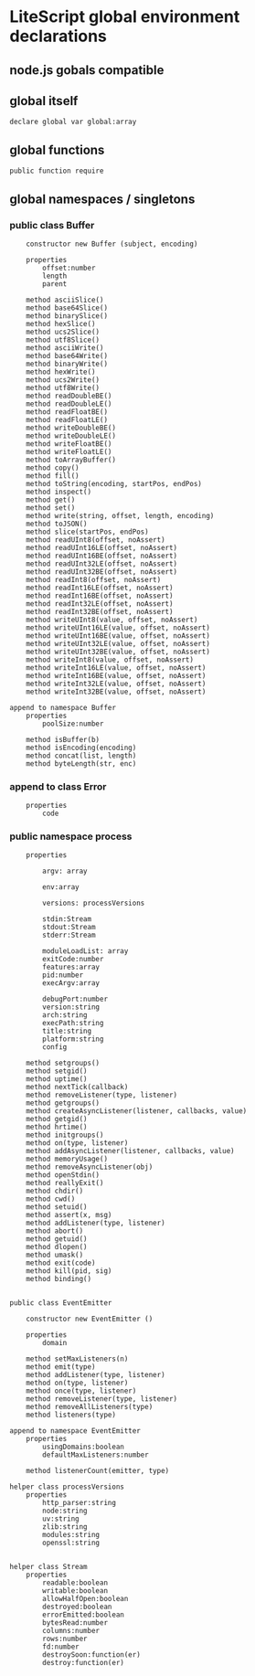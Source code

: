 # LiteScript global environment declarations

node.js gobals compatible 
-------------------------

## global itself

    declare global var global:array

## global functions

    public function require


## global namespaces / singletons

### public class Buffer

        constructor new Buffer (subject, encoding) 

        properties
            offset:number
            length
            parent
        
        method asciiSlice() 
        method base64Slice() 
        method binarySlice() 
        method hexSlice() 
        method ucs2Slice() 
        method utf8Slice() 
        method asciiWrite() 
        method base64Write() 
        method binaryWrite() 
        method hexWrite() 
        method ucs2Write() 
        method utf8Write() 
        method readDoubleBE() 
        method readDoubleLE() 
        method readFloatBE() 
        method readFloatLE() 
        method writeDoubleBE() 
        method writeDoubleLE() 
        method writeFloatBE() 
        method writeFloatLE() 
        method toArrayBuffer() 
        method copy() 
        method fill() 
        method toString(encoding, startPos, endPos) 
        method inspect() 
        method get() 
        method set() 
        method write(string, offset, length, encoding) 
        method toJSON() 
        method slice(startPos, endPos) 
        method readUInt8(offset, noAssert) 
        method readUInt16LE(offset, noAssert) 
        method readUInt16BE(offset, noAssert) 
        method readUInt32LE(offset, noAssert) 
        method readUInt32BE(offset, noAssert) 
        method readInt8(offset, noAssert) 
        method readInt16LE(offset, noAssert) 
        method readInt16BE(offset, noAssert) 
        method readInt32LE(offset, noAssert) 
        method readInt32BE(offset, noAssert) 
        method writeUInt8(value, offset, noAssert) 
        method writeUInt16LE(value, offset, noAssert) 
        method writeUInt16BE(value, offset, noAssert) 
        method writeUInt32LE(value, offset, noAssert) 
        method writeUInt32BE(value, offset, noAssert) 
        method writeInt8(value, offset, noAssert) 
        method writeInt16LE(value, offset, noAssert) 
        method writeInt16BE(value, offset, noAssert) 
        method writeInt32LE(value, offset, noAssert) 
        method writeInt32BE(value, offset, noAssert) 
    
    append to namespace Buffer
        properties
            poolSize:number

        method isBuffer(b) 
        method isEncoding(encoding) 
        method concat(list, length) 
        method byteLength(str, enc) 

### append to class Error

        properties
            code


### public namespace process

        properties

            argv: array

            env:array

            versions: processVersions

            stdin:Stream
            stdout:Stream
            stderr:Stream

            moduleLoadList: array
            exitCode:number
            features:array
            pid:number
            execArgv:array

            debugPort:number
            version:string
            arch:string
            execPath:string
            title:string
            platform:string
            config
        
        method setgroups() 
        method setgid() 
        method uptime() 
        method nextTick(callback) 
        method removeListener(type, listener) 
        method getgroups() 
        method createAsyncListener(listener, callbacks, value) 
        method getgid() 
        method hrtime() 
        method initgroups() 
        method on(type, listener) 
        method addAsyncListener(listener, callbacks, value) 
        method memoryUsage() 
        method removeAsyncListener(obj) 
        method openStdin() 
        method reallyExit() 
        method chdir() 
        method cwd() 
        method setuid() 
        method assert(x, msg) 
        method addListener(type, listener) 
        method abort() 
        method getuid() 
        method dlopen() 
        method umask() 
        method exit(code) 
        method kill(pid, sig) 
        method binding() 
    
    
    public class EventEmitter
        
        constructor new EventEmitter () 
        
        properties
            domain
        
        method setMaxListeners(n) 
        method emit(type) 
        method addListener(type, listener) 
        method on(type, listener) 
        method once(type, listener) 
        method removeListener(type, listener) 
        method removeAllListeners(type) 
        method listeners(type) 
    
    append to namespace EventEmitter
        properties
            usingDomains:boolean
            defaultMaxListeners:number
        
        method listenerCount(emitter, type) 

    helper class processVersions
        properties 
            http_parser:string
            node:string
            uv:string
            zlib:string
            modules:string
            openssl:string
    

    helper class Stream
        properties 
            readable:boolean
            writable:boolean
            allowHalfOpen:boolean
            destroyed:boolean
            errorEmitted:boolean
            bytesRead:number
            columns:number
            rows:number
            fd:number
            destroySoon:function(er) 
            destroy:function(er) 
